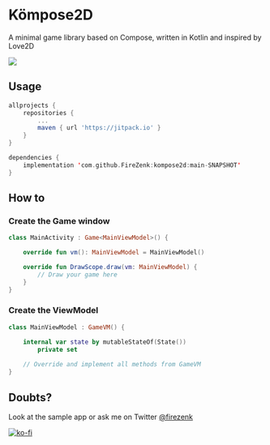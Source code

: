 # Kömpose2D
A minimal game library based on Compose, written in Kotlin and inspired by Love2D

[![](https://jitpack.io/v/FireZenk/kompose2d.svg)](https://jitpack.io/#FireZenk/kompose2d)

## Usage
```groovy
allprojects {
    repositories {
        ...
        maven { url 'https://jitpack.io' }
    }
}
```

```kotlin
dependencies {
    implementation 'com.github.FireZenk:kompose2d:main-SNAPSHOT'
}
```

## How to

### Create the Game window
```kotlin
class MainActivity : Game<MainViewModel>() {

    override fun vm(): MainViewModel = MainViewModel()

    override fun DrawScope.draw(vm: MainViewModel) {
        // Draw your game here
    }
}
```

### Create the ViewModel
```kotlin
class MainViewModel : GameVM() {

    internal var state by mutableStateOf(State())
        private set
    
    // Override and implement all methods from GameVM
}
```

## Doubts?
Look at the sample app or ask me on Twitter [@firezenk](https://twitter.com/firezenk)

[![ko-fi](https://ko-fi.com/img/githubbutton_sm.svg)](https://ko-fi.com/I2I13KE80)
